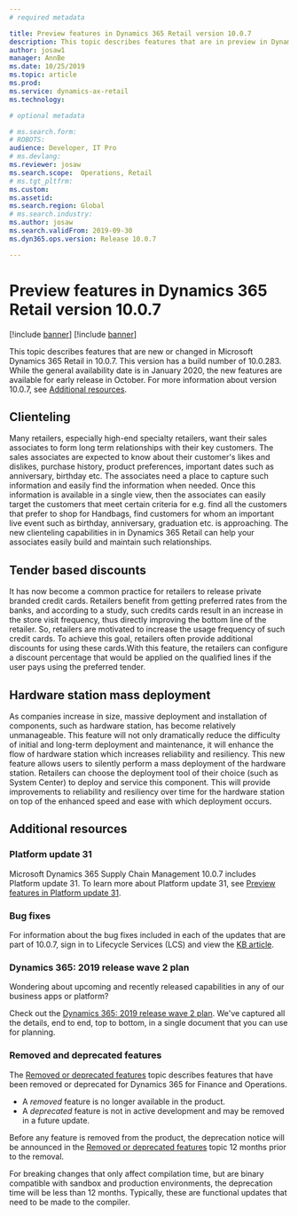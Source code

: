 ```yaml
---
# required metadata

title: Preview features in Dynamics 365 Retail version 10.0.7
description: This topic describes features that are in preview in Dynamics 365 Retail. 
author: josaw1
manager: AnnBe
ms.date: 10/25/2019
ms.topic: article
ms.prod: 
ms.service: dynamics-ax-retail
ms.technology: 

# optional metadata

# ms.search.form: 
# ROBOTS: 
audience: Developer, IT Pro
# ms.devlang: 
ms.reviewer: josaw
ms.search.scope:  Operations, Retail
# ms.tgt_pltfrm: 
ms.custom: 
ms.assetid: 
ms.search.region: Global
# ms.search.industry: 
ms.author: josaw
ms.search.validFrom: 2019-09-30
ms.dyn365.ops.version: Release 10.0.7

---
```

# Preview features in Dynamics 365 Retail version 10.0.7

[!include [banner](../../includes/banner.md)]
[!include [banner](../../includes/preview-banner.md)]

This topic describes features that are new or changed in Microsoft Dynamics 365 Retail in 10.0.7. This version has a build number of 10.0.283. While the general availability date is in January 2020, the new features are available for early release in October. For more information about version 10.0.7, see [Additional resources](whats-new-10-0-7.md#additional-resources).

## Clienteling
Many retailers, especially high-end specialty retailers, want their sales associates to form long term relationships with their key customers. The sales associates are expected to know about their customer's likes and dislikes, purchase history, product preferences, important dates such as anniversary, birthday etc. The associates need a place to capture such information and easily find the information when needed. Once this information is available in a single view, then the associates can easily target the customers that meet certain criteria for e.g. find all the customers that prefer to shop for Handbags, find customers for whom an important live event such as birthday, anniversary, graduation etc. is approaching. The new clienteling capabilities in in Dynamics 365 Retail can help your associates easily build and maintain such relationships.

## Tender based discounts
It has now become a common practice for retailers to release private branded credit cards. Retailers benefit from getting preferred rates from the banks, and according to a study, such credits cards result in an increase in the store visit frequency, thus directly improving the bottom line of the retailer. So, retailers are motivated to increase the usage frequency of such credit cards. To achieve this goal, retailers often provide additional discounts for using these cards.With this feature, the retailers can configure a discount percentage that would be applied on the qualified lines if the user pays using the preferred tender.  

## Hardware station mass deployment
As companies increase in size, massive deployment and installation of components, such as hardware station, has become relatively unmanageable. This feature will not only dramatically reduce the difficulty of initial and long-term deployment and maintenance, it will enhance the flow of hardware station which increases reliability and resiliency.  This new feature allows users to silently perform a mass deployment of the hardware station. Retailers can choose the deployment tool of their choice (such as System Center) to deploy and service this component. This will provide improvements to reliability and resiliency over time for the hardware station on top of the enhanced speed and ease with which deployment occurs.



## Additional resources

### Platform update 31

Microsoft Dynamics 365 Supply Chain Management 10.0.7 includes Platform update 31. To learn more about Platform update 31, see [Preview features in Platform update 31](../../fin-ops-core/dev-itpro/get-started/whats-new-platform-update-31.md).


### Bug fixes 
For information about the bug fixes included in each of the updates that are part of 10.0.7, sign in to Lifecycle Services (LCS) and view the [KB article](https://fix.lcs.dynamics.com/Issue/Details?bugId=386529&dbType=3&qc=e03ced97fa18dc4439f36de17b00da7257dc15869a72e5b2435fec0acec0c493).


### Dynamics 365: 2019 release wave 2 plan

Wondering about upcoming and recently released capabilities in any of our business apps or platform?

Check out the [Dynamics 365: 2019 release wave 2 plan](https://docs.microsoft.com/dynamics365-release-plan/2019wave2/index). We've captured all the details, end to end, top to bottom, in a single document that you can use for planning.

### Removed and deprecated features

The [Removed or deprecated features](../../fin-ops-core/dev-itpro/migration-upgrade/deprecated-features.md) topic describes features that have been removed or deprecated for Dynamics 365 for Finance and Operations.

- A *removed* feature is no longer available in the product.
- A *deprecated* feature is not in active development and may be removed in a future update.

Before any feature is removed from the product, the deprecation notice will be announced in the [Removed or deprecated features](../../dev-itpro/migration-upgrade/deprecated-features.md) topic 12 months prior to the removal.

For breaking changes that only affect compilation time, but are binary compatible with sandbox and production environments, the deprecation time will be less than 12 months. Typically, these are functional updates that need to be made to the compiler.
